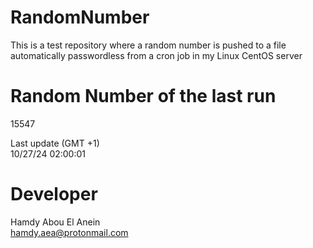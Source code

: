 # RandomNumber    
This is a test repository where a random number is pushed to a file automatically passwordless from a cron job in my Linux CentOS server    
# Random Number of the last run   
15547
      
Last update (GMT +1)    
10/27/24 02:00:01
# Developer    
Hamdy Abou El Anein   
hamdy.aea@protonmail.com
